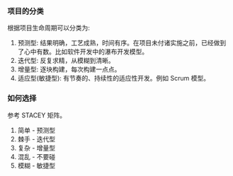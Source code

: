 
### 项目的分类

根据项目生命周期可以分类为:
1. 预测型: 结果明确，工艺成熟，时间有序。在项目未付诸实施之前，已经做到了心中有数。比如软件开发中的瀑布开发模型。
2. 迭代型: 反复求精，从模糊到清晰。
3. 增量型: 逐块构建，每次构建一点点。
4. 适应型(敏捷型): 有节奏的、持续性的适应性开发。例如 Scrum 模型。


### 如何选择

参考 STACEY 矩阵。

1. 简单 - 预测型
2. 棘手 - 迭代型
3. 复杂 - 增量型
4. 混乱 - 不要碰
5. 模糊 - 敏捷型
